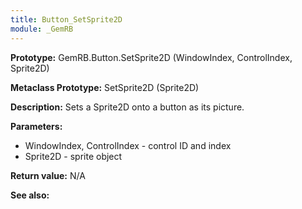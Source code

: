 ```yaml
---
title: Button_SetSprite2D
module: _GemRB
---
```


**Prototype:** GemRB.Button.SetSprite2D (WindowIndex, ControlIndex, Sprite2D)

**Metaclass Prototype:** SetSprite2D (Sprite2D)

**Description:** Sets a Sprite2D onto a button as its picture.

**Parameters:** 
  * WindowIndex, ControlIndex - control ID and index
  * Sprite2D - sprite object

**Return value:** N/A

**See also:**
